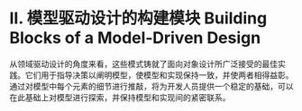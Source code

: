 # II. 模型驱动设计的构建模块 Building Blocks of a Model‐Driven Design



从领域驱动设计的角度来看，这些模式铸就了面向对象设计所广泛接受的最佳实践。它们用于指导决策以阐明模型，使模型和实现保持一致，并使两者相得益彰。通过对模型中每个元素的细节进行推敲，将为开发人员提供一个稳定的基础，可以在此基础上对模型进行探索，并保持模型和实现间的紧密联系。

